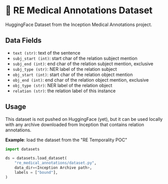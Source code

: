 # 🔗 RE Medical Annotations Dataset

HuggingFace Dataset from the Inception Medical Annotations project.

## Data Fields

- `text (str)`: text of the sentence
- `subj_start (int)`: start char of the relation subject mention
- `subj_end (int)`: end char of the relation subject mention, exclusive
- `subj_type (str)`: NER label of the relation subject
- `obj_start (int)`: start char of the relation object mention
- `obj_end (int)`: end char of the relation object mention, exclusive
- `obj_type (str)`: NER label of the relation object
- `relation (str)`: the relation label of this instance

## Usage

This dataset is not pushed on HuggingFace (yet), but it can be used locally with any archive
downloaded from Inception that contains relation annotations.

**Example**: load the dataset from the "RE Temporality POC"

```python
import datasets

ds = datasets.load_dataset(
    "re_medical_annotations/dataset.py",
    data_dir=<Inception Archive path>,
    labels = ["bound"],
)
```
